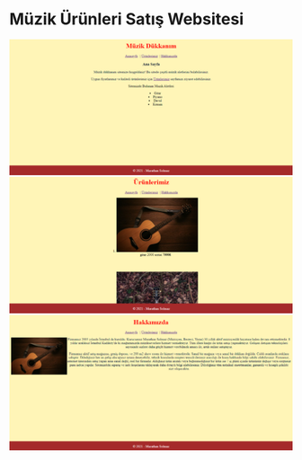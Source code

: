 ﻿# Müzik Ürünleri Satış Websitesi
 
 <img src= "1.png"> <br>
 <img src= "2.png"> <br>
 <img src= "3.png"> <br>

